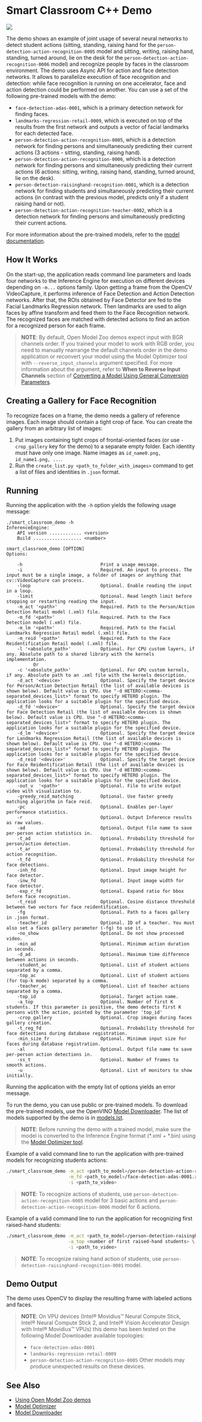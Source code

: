 # Smart Classroom C++ Demo

![](../smart_classroom.gif)

The demo shows an example of joint usage of several neural networks to detect student actions (sitting, standing, raising hand for the `person-detection-action-recognition-0005` model and sitting, writing, raising hand, standing, turned around, lie on the desk for the `person-detection-action-recognition-0006` model) and recognize people by faces in the classroom environment. The demo uses Async API for action and face detection networks. It allows to parallelize execution of face recognition and detection: while face recognition is running on one accelerator, face and action detection could be performed on another. You can use a set of the following pre-trained models with the demo:

* `face-detection-adas-0001`, which is a primary detection network for finding faces.
* `landmarks-regression-retail-0009`, which is executed on top of the results from the first network and outputs
a vector of facial landmarks for each detected face.
* `person-detection-action-recognition-0005`, which is a detection network for finding persons and simultaneously predicting their current actions (3 actions - sitting, standing, raising hand).
* `person-detection-action-recognition-0006`, which is a detection network for finding persons and simultaneously predicting their current actions (6 actions: sitting, writing, raising hand, standing, turned around, lie on the desk).
* `person-detection-raisinghand-recognition-0001`, which is a detection network for finding students and simultaneously predicting their current actions (in contrast with the previous model, predicts only if a student raising hand or not).
* `person-detection-action-recognition-teacher-0002`, which is a detection network for finding persons and simultaneously predicting their current actions.

For more information about the pre-trained models, refer to the [model documentation](../../models/intel/index.md).

## How It Works

On the start-up, the application reads command line parameters and loads four networks to the Inference Engine for execution on different devices depending on `-m...` options family. Upon getting a frame from the OpenCV VideoCapture, it performs inference of Face Detection and Action Detection networks. After that, the ROIs obtained by Face Detector are fed to the Facial Landmarks Regression network. Then landmarks are used to align faces by affine transform and feed them to the Face Recognition network. The recognized faces are matched with detected actions to find an action for a recognized person for each frame.

> **NOTE**: By default, Open Model Zoo demos expect input with BGR channels order. If you trained your model to work with RGB order, you need to manually rearrange the default channels order in the demo application or reconvert your model using the Model Optimizer tool with `--reverse_input_channels` argument specified. For more information about the argument, refer to **When to Reverse Input Channels** section of [Converting a Model Using General Conversion Parameters](https://docs.openvinotoolkit.org/latest/_docs_MO_DG_prepare_model_convert_model_Converting_Model_General.html).

## Creating a Gallery for Face Recognition

To recognize faces on a frame, the demo needs a gallery of reference images. Each image should contain a tight crop of face. You can create the gallery from an arbitrary list of images:
1. Put images containing tight crops of frontal-oriented faces (or use `-crop_gallery` key for the demo) to a separate empty folder. Each identity must have only one image. Name images as `id_name0.png, id_name1.png, ...`.
2. Run the `create_list.py <path_to_folder_with_images>` command to get a list of files and identities in `.json` format.

## Running

Running the application with the `-h` option yields the following usage message:
```
./smart_classroom_demo -h
InferenceEngine:
    API version ............ <version>
    Build .................. <number>

smart_classroom_demo [OPTION]
Options:

    -h                             Print a usage message.
    -i                             Required. An input to process. The input must be a single image, a folder of images or anything that cv::VideoCapture can process.
    -loop                          Optional. Enable reading the input in a loop.
    -limit                         Optional. Read length limit before stopping or restarting reading the input.
    -m_act '<path>'                Required. Path to the Person/Action Detection Retail model (.xml) file.
    -m_fd '<path>'                 Required. Path to the Face Detection model (.xml) file.
    -m_lm '<path>'                 Required. Path to the Facial Landmarks Regression Retail model (.xml) file.
    -m_reid '<path>'               Required. Path to the Face Reidentification Retail model (.xml) file.
    -l '<absolute_path>'           Optional. For CPU custom layers, if any. Absolute path to a shared library with the kernels implementation.
          Or
    -c '<absolute_path>'           Optional. For GPU custom kernels, if any. Absolute path to an .xml file with the kernels description.
    -d_act '<device>'              Optional. Specify the target device for Person/Action Detection Retail (the list of available devices is shown below). Default value is CPU. Use "-d HETERO:<comma-separated_devices_list>" format to specify HETERO plugin. The application looks for a suitable plugin for the specified device.
    -d_fd '<device>'               Optional. Specify the target device for Face Detection Retail (the list of available devices is shown below). Default value is CPU. Use "-d HETERO:<comma-separated_devices_list>" format to specify HETERO plugin. The application looks for a suitable plugin for the specified device.
    -d_lm '<device>'               Optional. Specify the target device for Landmarks Regression Retail (the list of available devices is shown below). Default value is CPU. Use "-d HETERO:<comma-separated_devices_list>" format to specify HETERO plugin. The application looks for a suitable plugin for the specified device.
    -d_reid '<device>'             Optional. Specify the target device for Face Reidentification Retail (the list of available devices is shown below). Default value is CPU. Use "-d HETERO:<comma-separated_devices_list>" format to specify HETERO plugin. The application looks for a suitable plugin for the specified device.
    -out_v  '<path>'               Optional. File to write output video with visualization to.
    -greedy_reid_matching          Optional. Use faster greedy matching algorithm in face reid.
    -pc                            Optional. Enables per-layer performance statistics.
    -r                             Optional. Output Inference results as raw values.
    -ad                            Optional. Output file name to save per-person action statistics in.
    -t_ad                          Optional. Probability threshold for person/action detection.
    -t_ar                          Optional. Probability threshold for action recognition.
    -t_fd                          Optional. Probability threshold for face detections.
    -inh_fd                        Optional. Input image height for face detector.
    -inw_fd                        Optional. Input image width for face detector.
    -exp_r_fd                      Optional. Expand ratio for bbox before face recognition.
    -t_reid                        Optional. Cosine distance threshold between two vectors for face reidentification.
    -fg                            Optional. Path to a faces gallery in .json format.
    -teacher_id                    Optional. ID of a teacher. You must also set a faces gallery parameter (-fg) to use it.
    -no_show                       Optional. Do not show processed video.
    -min_ad                        Optional. Minimum action duration in seconds.
    -d_ad                          Optional. Maximum time difference between actions in seconds.
    -student_ac                    Optional. List of student actions separated by a comma.
    -top_ac                        Optional. List of student actions (for top-k mode) separated by a comma.
    -teacher_ac                    Optional. List of teacher actions separated by a comma.
    -top_id                        Optional. Target action name.
    -a_top                         Optional. Number of first K students. If this parameter is positive, the demo detects first K persons with the action, pointed by the parameter 'top_id'
    -crop_gallery                  Optional. Crop images during faces gallery creation.
    -t_reg_fd                      Optional. Probability threshold for face detections during database registration.
    -min_size_fr                   Optional. Minimum input size for faces during database registration.
    -al                            Optional. Output file name to save per-person action detections in.
    -ss_t                          Optional. Number of frames to smooth actions.
    -u                             Optional. List of monitors to show initially.
```

Running the application with the empty list of options yields an error message.

To run the demo, you can use public or pre-trained models. To download the pre-trained models, use the OpenVINO [Model Downloader](../../tools/downloader/README.md). The list of models supported by the demo is in [models.lst](./models.lst).

> **NOTE**: Before running the demo with a trained model, make sure the model is converted to the Inference Engine format (\*.xml + \*.bin) using the [Model Optimizer tool](https://docs.openvinotoolkit.org/latest/_docs_MO_DG_Deep_Learning_Model_Optimizer_DevGuide.html).

Example of a valid command line to run the application with pre-trained models for recognizing students actions:
```sh
./smart_classroom_demo -m_act <path_to_model>/person-detection-action-recognition-0005.xml \
                       -m_fd <path_to_model>/face-detection-adas-0001.xml \
                       -i <path_to_video>
```
> **NOTE**: To recognize actions of students, use `person-detection-action-recognition-0005` model for 3 basic actions and `person-detection-action-recognition-0006` model for 6 actions.

Example of a valid command line to run the application for recognizing first raised-hand students:
```sh
./smart_classroom_demo -m_act <path_to_model>/person-detection-raisinghand-recognition-0001.xml \
                       -a_top <number of first raised-hand students> \
                       -i <path_to_video>
```
> **NOTE**: To recognize raising hand action of students, use `person-detection-raisinghand-recognition-0001` model.

## Demo Output

The demo uses OpenCV to display the resulting frame with labeled actions and faces.

> **NOTE**: On VPU devices (Intel® Movidius™ Neural Compute Stick, Intel® Neural Compute Stick 2, and Intel® Vision Accelerator Design with Intel® Movidius™ VPUs) this demo has been tested on the following Model Downloader available topologies:
>* `face-detection-adas-0001`
>* `landmarks-regression-retail-0009`
>* `person-detection-action-recognition-0005`
> Other models may produce unexpected results on these devices.

## See Also
* [Using Open Model Zoo demos](../../README.md)
* [Model Optimizer](https://docs.openvinotoolkit.org/latest/_docs_MO_DG_Deep_Learning_Model_Optimizer_DevGuide.html)
* [Model Downloader](../../tools/downloader/README.md)
